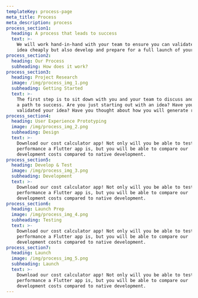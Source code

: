 ```yaml
---
templateKey: process-page
meta_title: Process
meta_description: process
process_section1:
  heading: A process that leads to success
  text: >-
    We will work hand-in-hand with your team to ensure you can validate your
    idea cheaply but also develop and prepare for a full launch of your startup.
process_section2:
  heading: Our Process
  subheading: How does it work?
process_section3:
  heading: Project Research
  image: /img/process_img_1.png
  subheading: Getting Started
  text: >-
    The first step is to sit down with you and your team to discuss and outline
    a path to success. Are you just starting out with an idea? Have you
    validated your idea? Have you thought about how you will generate revenue?
process_section4:
  heading: User Experience Prototyping
  image: /img/process_img_2.png
  subheading: Design
  text: >-
    Download our cost calculator app! Not only will you be able to test out
    performance a Flutter app is, but you will be able to compare our
    development costs compared to native development.
process_section5:
  heading: Develop & Test
  image: /img/process_img_3.png
  subheading: Development
  text: >-
    Download our cost calculator app! Not only will you be able to test out
    performance a Flutter app is, but you will be able to compare our
    development costs compared to native development.
process_section6:
  heading: Launch Prep
  image: /img/process_img_4.png
  subheading: Testing
  text: >-
    Download our cost calculator app! Not only will you be able to test out
    performance a Flutter app is, but you will be able to compare our
    development costs compared to native development.
process_section7:
  heading: Launch
  image: /img/process_img_5.png
  subheading: Launch
  text: >-
    Download our cost calculator app! Not only will you be able to test out
    performance a Flutter app is, but you will be able to compare our
    development costs compared to native development.
---
```


